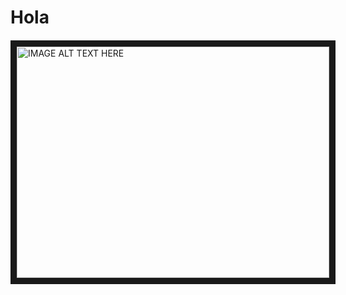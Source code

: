 # Hola


#### 
<img src="https://instagram.fbaq1-1.fna.fbcdn.net/vp/9a057854d3d0a151a25dbb112c4e02d4/5B045031/t51.2885-15/e35/11849033_822297074549549_1011099483_n.jpg" 
alt="IMAGE ALT TEXT HERE" width="500" height="370" border="10" /></a>




